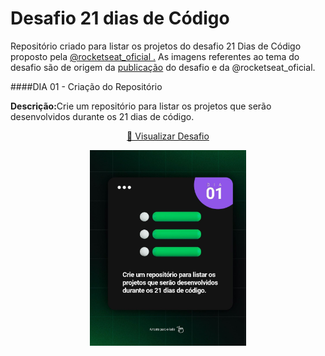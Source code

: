 # Desafio 21 dias de Código
<p>Repositório criado para listar os projetos do desafio 21 Dias de Código proposto pela <a href="https://www.instagram.com/rocketseat_oficial/">@rocketseat_oficial .</a> As imagens referentes ao tema do desafio são de origem da <a href="https://www.instagram.com/p/ChTBg1BpLGU/">publicação</a> do desafio e da @rocketseat_oficial.</p>

####DIA 01 - Criação do Repositório

<strong>Descrição:</strong>Crie um repositório para listar os projetos que serão desenvolvidos durante os 21 dias de código.

<div align="center">
<p><a href="https://github.com/brenordev/21_dias_de_codigo"> 🚀 Visualizar Desafio</a></p>
<img src="./images/desafio01.jpg" style="width: 250px">
</div>

